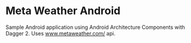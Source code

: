 # Meta Weather Android

Sample Android application using Android Architecture Components with Dagger 2.
Uses www.metaweather.com/ api.